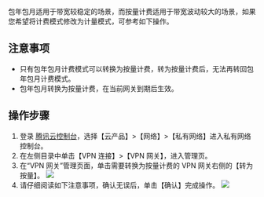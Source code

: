 包年包月适用于带宽较稳定的场景，而按量计费适用于带宽波动较大的场景，如果您希望将计费模式修改为计量模式，可参考如下操作。
## 注意事项
+ 只有包年包月计费模式可以转换为按量计费，转为按量计费后，无法再转回包年包月计费模式。
+ 包年包月转换为按量计费，在当前网关到期后生效。

## 操作步骤
1. 登录 [腾讯云控制台](https://console.cloud.tencent.com/)，选择【云产品】>【网络】>【私有网络】进入私有网络控制台。
2. 在左侧目录中单击【VPN 连接】>【VPN 网关】，进入管理页。
3. 在“VPN 网关”管理页面，单击需要转换为按量计费的 VPN 网关右侧的【转为按量】。
    ![](https://main.qcloudimg.com/raw/49eca81b028ce82fbc0c835f1a20d2d5.png)
4. 请仔细阅读如下注意事项，确认无误后，单击【确认】完成操作。
    ![](https://main.qcloudimg.com/raw/602c223bdd5779cfff60c1712f132e1d.png)
